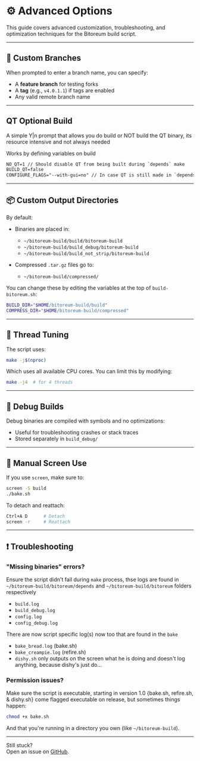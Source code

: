 # ⚙️ Advanced Options

This guide covers advanced customization, troubleshooting, and optimization techniques for the Bitoreum build script.

---

## 🧩 Custom Branches

When prompted to enter a branch name, you can specify:

- A **feature branch** for testing forks
- A **tag** (e.g., `v4.0.1.1`) if tags are enabled
- Any valid remote branch name

---

## QT Optional Build
A simple Y|n prompt that allows you do build or NOT build the QT binary, its resource intensive and not always needed

Works by defining variables on build

```diff
NO_QT=1 // Should disable QT from being built during `depends` make
BUILD_QT=false
CONFIGURE_FLAGS="--with-gui=no" // In case QT is still made in `depends` disabled build in configure stage
```
---

## 📦 Custom Output Directories

By default:

- Binaries are placed in:
  - `~/bitoreum-build/build/bitoreum-build`
  - `~/bitoreum-build/build_debug/bitoreum-build`
  - `~/bitoreum-build/build_not_strip/bitoreum-build`

- Compressed `.tar.gz` files go to:
  - `~/bitoreum-build/compressed/`

You can change these by editing the variables at the top of `build-bitoreum.sh`:

```bash
BUILD_DIR="$HOME/bitoreum-build/build"
COMPRESS_DIR="$HOME/bitoreum-build/compressed"
```
---

## 🧵 Thread Tuning

The script uses:

```bash
make -j$(nproc)
```

Which uses all available CPU cores. You can limit this by modifying:

```bash
make -j4  # for 4 threads
```
---

## 🧾 Debug Builds

Debug binaries are compiled with symbols and no optimizations:

- Useful for troubleshooting crashes or stack traces
- Stored separately in `build_debug/`

---

## 🛑 Manual Screen Use

If you use `screen`, make sure to:

```bash
screen -S build
./bake.sh
```

To detach and reattach:

```bash
Ctrl+A D      # Detach
screen -r     # Reattach
```
---

## ❗ Troubleshooting

### "Missing binaries" errors?

Ensure the script didn't fail during `make` process, thse logs are found in `~/bitoreum-build/bitoreum/depends` and `~/bitoreum-build/bitoreum` folders respectively

- `build.log`
- `build_debug.log`
- `config.log`
- `config_debug.log`

There are now script specific log(s) now too that are found in the `bake`
- `bake_bread.log` (bake.sh)
- `bake_creampie.log` (refire.sh)
- `dishy.sh` only outputs on the screen what he is doing and doesn't log anything, because dishy's just do...

### Permission issues?

Make sure the script is executable, starting in version 1.0 {bake.sh, refire.sh, & dishy.sh} come flagged executable on release, but sometimes things happen:

```bash
chmod +x bake.sh
```

And that you're running in a directory you own (like `~/bitoreum-build`).

---

Still stuck?  
Open an issue on [GitHub](https://github.com/Nikovash/bake/issues).

